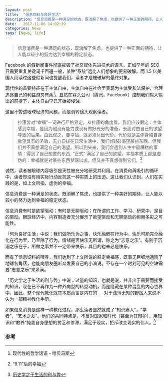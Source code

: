 ```yaml
---
layout: post
title:  "信息饲料与良好生活"
description: "信息消费是一种满足的状态，既消解了焦虑，也提供了一种正面的期待，让人能以较小的努力达到幸福的稳定状态"
date:   2017-11-06 14:02:39
categories: News
tags: [News, life]
---
```


> 信息消费是一种满足的状态，既消解了焦虑，也提供了一种正面的期待，让人能以较小的努力达到幸福的稳定状态。

Facebook 的假新闻事件彻底摧毁了社交媒体先进技术的谎言。正如早年的 SEO 只需要重复关键词千百遍一般，某种“系统”远比人们想象的更易破解。而 1.5 亿美国人阅读过这些假新闻也提醒我们，读者才是被破解的最终对象。

现代性的首要特征在于主体自由，主体自由在社会里表现为主体受私法保护，合理追逐自己的利益游刃有余[^1]。显然在寡头公司（腾讯，Facebook）控制我们输入输出的前提下，主体自由早已开始被侵蚀。

这里不赘述眼球经济的问题，而是调转镜头观察读者。

> 拉康曾对“幸福”一词进行严格界定。从拉康的角度看，我们应该假定：主体感到幸福，是因为他没有能力或没有做好充分的准备，去面对由自己的欲望导致的后果。由此观之，要幸福，就必须付出代价。代价就是主体身陷自身欲望具有的矛盾，无力自拔在日常生活中，我们(假装)渴望某些东西，但我们并不真想满足自己的渴望。所以到头来，我们会遇到人生中最糟糕的事情：得到了自己想要的东西, “正式” 满足了自己的欲望。幸福本质上都是虚伪的：幸福就是对某些东西梦寐以求，但又并不真想得到它们。[^2]

诚然，读者被眼球内容吸引是天性被充分地研究并利用。在消费和再吸引的循环中，读者却没有用实际行动反抗这一种实质上的压迫。这让我们认识到，人们在实践的是，如上文所指，虚伪的幸福。

信息消费是一种满足的状态，既消解了焦虑，也提供了一种美好的期待，让人能以较小的努力达到幸福的稳定状态。

信息消费有时是欲望驱动；有时是无聊驱动；在所谓的工作、学习、研究中，是目的驱动。眼球经济中，内容制造者充分展示了欲望驱动和无聊驱动的绚丽多彩之可能性。

「何为良好生活」中说：我们做所乐为之事，快乐融嵌在行为中。快乐可能完全融化在行为里，乃至除了行为，情绪是否快乐无所谓，称之为“志意之乐”。有别于沉溺之乐在于，所做之事并不一定带来快乐，其目的也未必是快乐。

而有了信息饲料的喂养，我们达到了上文所说的稳定幸福感，既事无巨细地通晓了地球各角落，也能向朋友圈听众发表自己的小演说。不存在一个时刻可见的空缺需要“志意之乐”来填满。

「历史学之于生活的利与弊」中说：过量的知识，也就是说，并非出于需要而接受的知识，现在已不再作为一种外向型的转型动机，而是隐藏在某种混乱的内心世界中，因此，整个现代教化就其本质而言是内在的 — 对于浅薄无知的野蛮人来说不失为一部精神教化手册。

如果信息消费是这样一种教化过程，那么读者显然就成了“知识庸人”，“学者”，“艺术之友”。他们的共同特点是，不反对国家和时代（甚至为其辩护），用知识和“教养”掩盖自身思想的贫乏和停滞，满足于现实，拒斥改变现实的伟人。[^3]

### 参考

[^1]: 现代性的哲学话语 - 哈贝马斯
[^2]: “9.11”后的幸福
[^3]: [历史学之于生活的利与弊]([https://book.douban.com/review/7761129/])